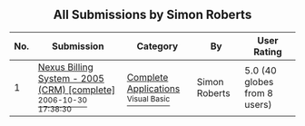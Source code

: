 ﻿<div align="center">

## All Submissions by Simon  Roberts

</div>

No.  | Submission | Category | By   | User Rating
---- | ---------- | -------- | ---- | -----------
1 | [Nexus Billing System \- 2005 \(CRM\) \[complete\]<br /><sup>2006-10-30 17:38:30</sup>](https://github.com/Planet-Source-Code/simon-roberts-nexus-billing-system-2005-crm-complete__1-65608) | [Complete Applications<br /><sup>Visual Basic</sup>](../ByCategory/complete-applications__1-27.md) | Simon  Roberts | 5.0 (40 globes from 8 users)
